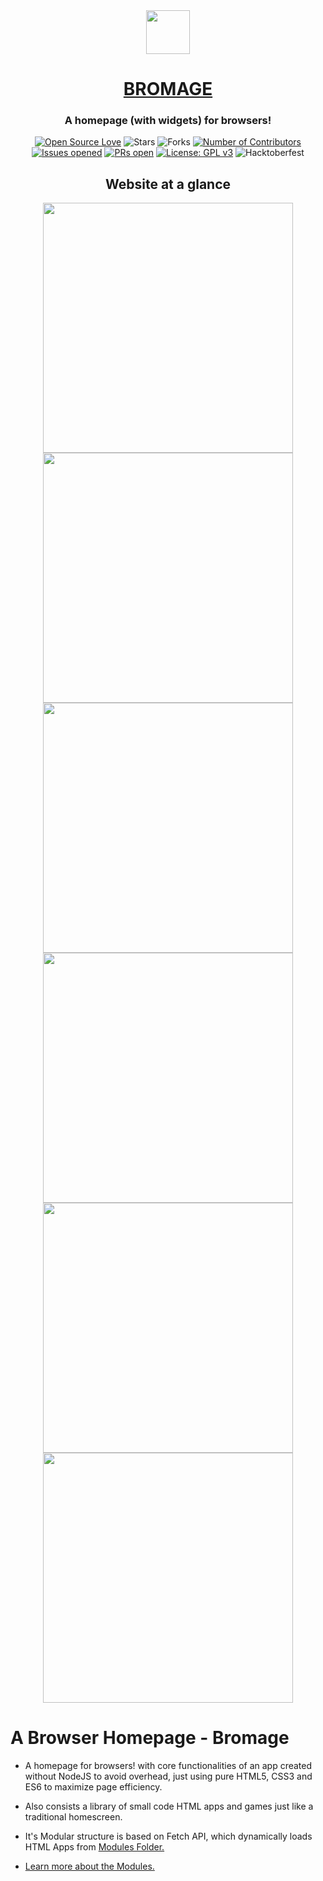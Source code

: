  <div align="center">
 <img src="icon.webp" height=70px />
</div>

<h1 align="center" ><a href="https://n-ce.github.io/Bromage/"> BROMAGE </a></h1>
<div align="center">
    <h3 align="center">A homepage (with widgets) for browsers!</h3>
</div>


<div align="center">

[![Open Source Love](https://badges.frapsoft.com/os/v2/open-source.svg?v=103)](https://github.com/n-ce/Bromage)
![Stars](https://img.shields.io/github/stars/n-ce/Bromage?style=flat&logo=github)
![Forks](https://img.shields.io/github/forks/n-ce/Bromage?style=flat&logo=github)
[![Number of Contributors](https://img.shields.io/github/contributors/n-ce/Bromage)](https://github.com/n-ce/Bromage/graphs/contributors)
[![Issues opened](https://img.shields.io/github/issues/n-ce/Bromage)](https://github.com/n-ce/Bromage)
[![PRs open](https://img.shields.io/github/issues-pr/n-ce/Bromage)](https://github.com/n-ce/Bromage/pulls)
[![License: GPL v3](https://img.shields.io/badge/License-GPLv3-blue.svg)](https://www.gnu.org/licenses/gpl-3.0)
![Hacktoberfest](https://img.shields.io/badge/Hacktoberfest-21-yellow)
</div>


<h2 align="center">Website at a glance</h2>
<p align="center">
<img src="Screenshots/options.jpg" width=400>
<img src="Screenshots/weather.jpg" width=400>
<img src="Screenshots/car.jpg" width=400>
<img src="Screenshots/game.jpg" width=400>   
<img src="Screenshots/hex.jpg" width=400> 
<img src="Screenshots/sine.jpg" width=400>                                                
</p>

# A Browser Homepage - Bromage

- A homepage for browsers! with core functionalities of an app created without NodeJS to avoid overhead, just using pure HTML5, CSS3 and ES6 to maximize page efficiency.

- Also consists a library of small code HTML apps and games just like a traditional homescreen.

- It's Modular structure is based on Fetch API, which dynamically loads HTML Apps from [ Modules Folder.](https://github.com/n-ce/SPACE/blob/main/Modules)

- [Learn more about the Modules.](https://github.com/n-ce/SPACE/blob/main/Modules/Modules.md)
